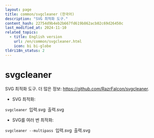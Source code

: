 ```yaml
---
layout: page
title: common/svgcleaner (한국어)
description: "SVG 최적화 도구."
content_hash: 22754d9b4eb2b667fd619b862acb02c69d26450c
last_modified_at: 2024-11-10
related_topics:
  - title: English version
    url: /en/common/svgcleaner.html
    icon: bi bi-globe
tldri18n_status: 2
---
```

# svgcleaner

SVG 최적화 도구.
더 많은 정보: <https://github.com/RazrFalcon/svgcleaner>.

- SVG 최적화:

`svgcleaner `<span class="tldr-var badge badge-pill bg-dark-lm bg-white-dm text-white-lm text-dark-dm font-weight-bold">입력.svg</span>` `<span class="tldr-var badge badge-pill bg-dark-lm bg-white-dm text-white-lm text-dark-dm font-weight-bold">출력.svg</span>

- SVG를 여러 번 최적화:

`svgcleaner --multipass `<span class="tldr-var badge badge-pill bg-dark-lm bg-white-dm text-white-lm text-dark-dm font-weight-bold">입력.svg</span>` `<span class="tldr-var badge badge-pill bg-dark-lm bg-white-dm text-white-lm text-dark-dm font-weight-bold">출력.svg</span>
